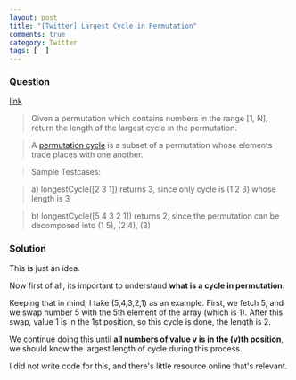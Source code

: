 ```yaml
---
layout: post
title: "[Twitter] Largest Cycle in Permutation"
comments: true
category: Twitter
tags: [  ]
---
```


### Question 

[link](http://get-that-job-at-google.blogspot.sg/2013/01/twitter-programming-test.html)

> Given a permutation which contains numbers in the range [1, N], return the length of the largest cycle in the permutation. 

> A [permutation cycle](http://mathworld.wolfram.com/PermutationCycle.html) is a subset of a permutation whose elements trade places with one another. 

> Sample Testcases:

> a) longestCycle([2 3 1]) returns 3, since only cycle is (1 2 3) whose length is 3

> b) longestCycle([5 4 3 2 1]) returns 2, since the permutation can be decomposed into (1 5), (2 4), (3) 

### Solution

This is just an idea. 

Now first of all, its important to understand __what is a cycle in permutation__. 

Keeping that in mind, I take (5,4,3,2,1) as an example. First, we fetch 5, and we swap number 5 with the 5th element of the array (which is 1). After this swap, value 1 is in the 1st position, so this cycle is done, the length is 2. 

We continue doing this until __all numbers of value v is in the (v)th position__, we should know the largest length of cycle during this process. 

I did not write code for this, and there's little resource online that's relevant. 
